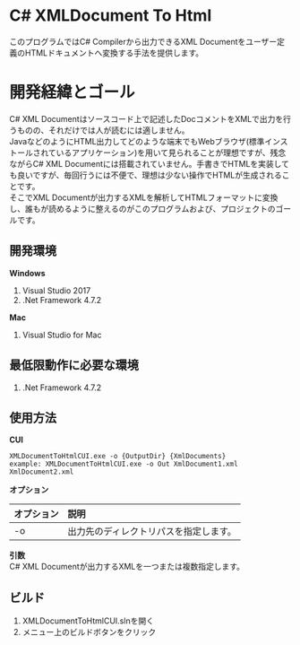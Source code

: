 # C# XMLDocument To Html
このプログラムではC# Compilerから出力できるXML Documentをユーザー定義のHTMLドキュメントへ変換する手法を提供します。  

# 開発経緯とゴール
C# XML Documentはソースコード上で記述したDocコメントをXMLで出力を行うものの、それだけでは人が読むには適しません。  
JavaなどのようにHTML出力してどのような端末でもWebブラウザ(標準インストールされているアプリケーション)を用いて見られることが理想ですが、残念ながらC# XML Documentには搭載されていません。手書きでHTMLを実装しても良いですが、毎回行うには不便で、理想は少ない操作でHTMLが生成されることです。  
そこでXML Documentが出力するXMLを解析してHTMLフォーマットに変換し、誰もが読めるように整えるのがこのプログラムおよび、プロジェクトのゴールです。  

## 開発環境
**Windows**
1. Visual Studio 2017
2. .Net Framework 4.7.2

**Mac**
1. Visual Studio for Mac

## 最低限動作に必要な環境
1. .Net Framework 4.7.2

## 使用方法
**CUI**
```
XMLDocumentToHtmlCUI.exe -o {OutputDir} {XmlDocuments}
example: XMLDocumentToHtmlCUI.exe -o Out XmlDocument1.xml XmlDocument2.xml
```

**オプション**  

| オプション | 説明 |
|-----|:----|
|-o   |出力先のディレクトリパスを指定します。|

**引数**  
C# XML Documentが出力するXMLを一つまたは複数指定します。

## ビルド
1. XMLDocumentToHtmlCUI.slnを開く
2. メニュー上のビルドボタンをクリック
